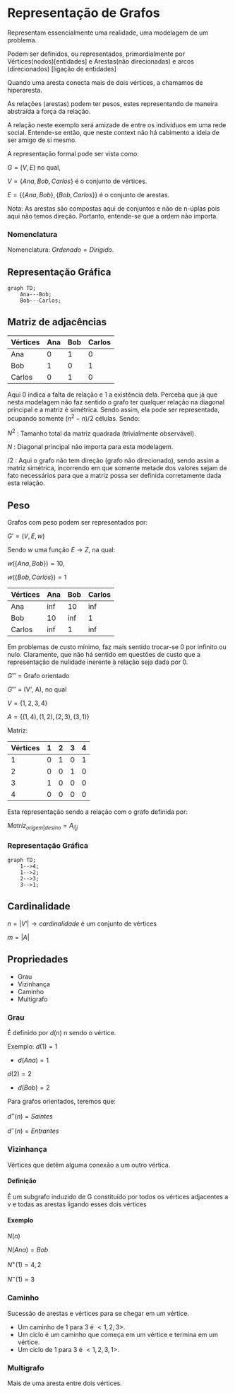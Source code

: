 # Representação de Grafos
Representam essencialmente uma realidade, uma modelagem de um problema.

Podem ser definidos, ou representados, primordialmente por
Vértices(nodos)[entidades] e Arestas(não direcionadas) e arcos (direcionados) [ligação de entidades]

Quando uma aresta conecta mais de dois vértices, a chamamos de hiperaresta.

As relações (arestas) podem ter pesos, estes representando de maneira abstraída
a força da relação.

A relação neste exemplo será amizade de entre os indivíduos em uma rede social.
Entende-se então, que neste context não há cabimento a ideia de ser amigo de si
mesmo.

A representação formal pode ser vista como:

$G = (V, E)$ no qual,

$V = \{ Ana, Bob, Carlos \}$ é o conjunto de vértices.

$E = \{ \{Ana, Bob\}, \{Bob, Carlos\} \}$ é o conjunto de arestas.

Nota: As arestas são compostas aqui de conjuntos e não de n-úplas pois aqui não
temos direção. Portanto, entende-se que a ordem não importa.

### Nomenclatura
Nomenclatura: $Ordenado = Dirigido$.

## Representação Gráfica

```mermaid
graph TD;
    Ana---Bob;
    Bob---Carlos;
```

## Matriz de adjacências

| Vértices | Ana | Bob | Carlos |
| - | - | - | - |
| Ana | 0 | 1 | 0 |
| Bob | 1 | 0 | 1 |
| Carlos | 0 | 1 | 0 |

Aqui 0 indica a falta de relação e 1 a existência dela. Perceba que já que
nesta modelagem não faz sentido o grafo ter qualquer relação na diagonal
principal e a matriz é simétrica. Sendo assim, ela pode ser representada,
ocupando somente 
$( n^2 - n ) / 2$
células.
Sendo: 

$N^2$ : Tamanho total da matriz quadrada (trivialmente observável).

$N$ : Diagonal principal não importa para esta modelagem.

$/2$ : Aqui o grafo não tem direção (grafo não direcionado), sendo assim a
matriz simétrica, incorrendo em que somente metade dos valores sejam de fato
necessários para que a matriz possa ser definida corretamente dada esta
relação.

## Peso

Grafos com peso podem ser representados por:

$G' = (V, E, w)$

Sendo $w$ uma função $E \to Z$, na qual:

$w( \{ Ana, Bob \} ) = 10$,

$w( \{ Bob, Carlos \} ) = 1$

| Vértices | Ana | Bob | Carlos |
| - | - | - | - |
| Ana | inf | 10 | inf |
| Bob | 10 | inf | 1 |
| Carlos | inf | 1 | inf |

Em problemas de custo mínimo, faz mais sentido trocar-se 0 por infinito ou
nulo. Claramente, que não há sentido em questões de custo que a representação de
nulidade inerente à relação seja dada por 0.

$G'''$ = Grafo orientado

$G'''$ = (V', A), no qual

$V = \{ 1, 2, 3, 4 \}$

$A = \{ (1, 4), (1, 2), (2, 3), (3, 1) \}$

Matriz:

| Vértices | 1 | 2 | 3 | 4 |
| - | - | - | - | - |
| 1 | 0 | 1 | 0 | 1 |
| 2 | 0 | 0 | 1 | 0 |
| 3 | 1 | 0 | 0 | 0 |
| 4 | 0 | 0 | 0 | 0 |

Esta representação sendo a relação com o grafo definida por:

$Matriz_{origem|desino} = A_{i|j}$

### Representação Gráfica
```mermaid
graph TD;
    1-->4;
    1-->2;
    2-->3;
    3-->1;
```

## Cardinalidade
$n = | V' | \to cardinalidade$ é um conjunto de vértices

$m = | A  |$

## Propriedades
* Grau
* Vizinhança
* Caminho
* Multigrafo

### Grau
É definido por  $d(n)$
n sendo o vértice.

Exemplo:
$d(1) = 1$
* $d(Ana) = 1$

$d(2) = 2$
* $d(Bob) = 2$

Para grafos orientados, teremos que:

$d^+(n) = Saintes$

$d^-(n) = Entrantes$

### Vizinhança
Vértices que detêm alguma conexão a um outro vértica.

#### Definição
É um subgrafo induzido de G constituído por todos os vértices adjacentes a v e
todas as arestas ligando esses dois vértices

#### Exemplo

$N(n)$

$N(Ana) = { Bob }$

$N^+(1) = { 4, 2 }$

$N^-(1) = { 3 }$

### Caminho
Sucessão de arestas e vértices para se chegar em um vértice.
* Um caminho de 1 para 3 é $< 1, 2, 3 >$.
* Um ciclo é um caminho que começa em um vértice e termina em um vértice.
* Um ciclo de 1 para 3 é $< 1, 2, 3, 1 >$.

### Multigrafo
Mais de uma aresta entre dois vértices.

